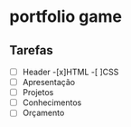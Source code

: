 # portfolio game

## Tarefas

- [ ] Header
   -[x]HTML
   -[ ]CSS
- [ ] Apresentação
- [ ] Projetos
- [ ] Conhecimentos
- [ ] Orçamento
